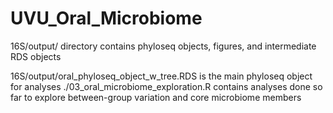 # UVU_Oral_Microbiome

16S/output/ directory contains phyloseq objects, figures, and intermediate RDS objects

16S/output/oral_phyloseq_object_w_tree.RDS is the main phyloseq object for analyses
./03_oral_microbiome_exploration.R contains analyses done so far to explore between-group variation and core microbiome members
